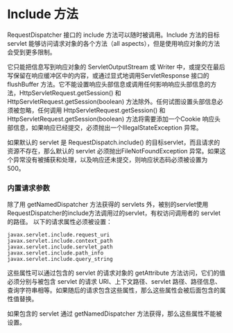Include 方法
====

RequestDispatcher 接口的 include 方法可以随时被调用。Include 方法的目标 servlet 能够访问请求对象的各个方法（all aspects），但是使用响应对象的方法会受到更多限制。

它只能把信息写到响应对象的 ServletOutputStream 或 Writer 中，或提交在最后写保留在响应缓冲区中的内容，或通过显式地调用ServletResponse 接口的 flushBuffer 方法。它不能设置响应头部信息或调用任何影响响应头部信息的方法，HttpServletRequest.getSession() 和 HttpServletRequest.getSession(boolean) 方法除外。任何试图设置头部信息必须被忽略，任何调用 HttpServletRequest.getSession() 和HttpServletRequest.getSession(boolean) 方法将需要添加一个Cookie 响应头部信息，如果响应已经提交，必须抛出一个IllegalStateException 异常。

如果默认的 servlet 是 RequestDispatch.include() 的目标servlet，而且请求的资源不存在，那么默认的 servlet 必须抛出FileNotFoundException 异常。如果这个异常没有被捕获和处理，以及响应还未提交，则响应状态码必须被设置为 500。

### 内置请求参数

除了用 getNamedDispatcher 方法获得的 servlets 外，被别的servlet使用RequestDispatcher的include方法调用过的servlet，有权访问调用者的 servlet 的路径。
以下的请求属性必须被设置：

    javax.servlet.include.request_uri
    javax.servlet.include.context_path
    javax.servlet.include.servlet_path
    javax.servlet.include.path_info
    javax.servlet.include.query_string

这些属性可以通过包含的 servlet 的请求对象的 getAttribute 方法访问，它们的值必须分别与被包含 servlet 的请求 URI、上下文路径、servlet 路径、路径信息、查询字符串相等。如果随后的请求包含这些属性，那么这些属性会被后面包含的属性值替换。

如果包含的 servlet 通过 getNamedDispatcher 方法获得，那么这些属性不能被设置。
